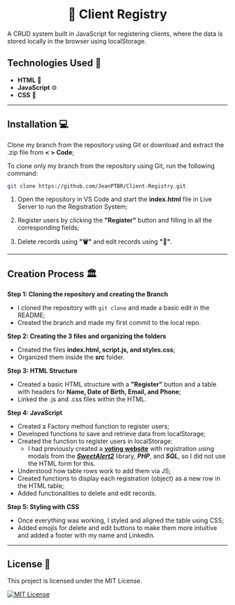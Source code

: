 <h1 align="center">📝 Client Registry</h1>

A CRUD system built in JavaScript for registering clients, where the data is stored locally in the browser using localStorage.

## Technologies Used 🔧
- __HTML__ 📝
- __JavaScript__ ⚙️
- __CSS__ 💄

___

## Installation 💻
Clone my branch from the repository using Git or download and extract the .zip file from **< > Code**;

To clone only my branch from the repository using Git, run the following command:
```sh
git clone https://github.com/JeanPTBR/Client-Registry.git
```
1. Open the repository in VS Code and start the **index.html** file in Live Server to run the Registration System;

2. Register users by clicking the **"Register"** button and filling in all the corresponding fields;

3. Delete records using **"🗑️"** and edit records using **"📝️"**.

___

## Creation Process 🏛️
**Step 1: Cloning the repository and creating the Branch**
- I cloned the repository with ``git clone`` and made a basic edit in the README;
- Created the branch and made my first commit to the local repo.

**Step 2: Creating the 3 files and organizing the folders**
- Created the files **index.html, script.js, and styles.css**;
- Organized them inside the **src** folder.

**Step 3: HTML Structure**
- Created a basic HTML structure with a **"Register"** button and a table with headers for **Name, Date of Birth, Email, and Phone**;
- Linked the .js and .css files within the HTML.

**Step 4: JavaScript**
- Created a Factory method function to register users;
- Developed functions to save and retrieve data from localStorage;
- Created the function to register users in localStorage:
    - I had previously created a [**voting website**](https://github.com/JeanPTBR/votarjogos) with registration using modals from the [___SweetAlert2___](https://sweetalert2.github.io/) library, ___PHP___, and ___SQL___, so I did not use the HTML form for this.
- Understood how table rows work to add them via JS;
- Created functions to display each registration (object) as a new row in the HTML table;
- Added functionalities to delete and edit records.

**Step 5: Styling with CSS**
- Once everything was working, I styled and aligned the table using CSS;
- Added emojis for delete and edit buttons to make them more intuitive and added a footer with my name and LinkedIn.

___

## License 📝
This project is licensed under the MIT License.  

[![MIT License](https://img.shields.io/badge/license-MIT-blue.svg)](https://opensource.org/licenses/MIT)  
